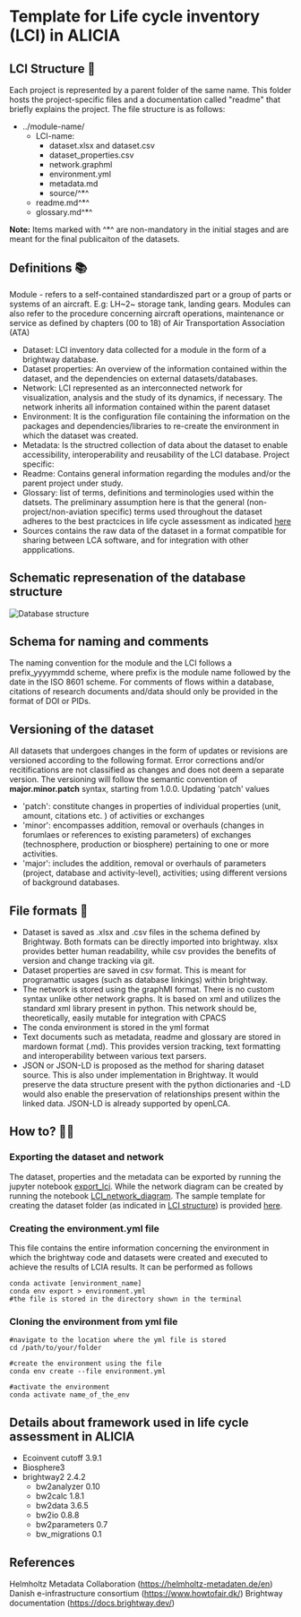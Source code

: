 # Template for Life cycle inventory (LCI) in ALICIA

## LCI Structure 🌿

Each project is represented by a parent folder of the same name. This folder hosts the project-specific files and a documentation called "readme" that briefly explains the project. The file structure is as follows:
- ../module-name/
    - LCI-name: 
        - dataset.xlsx and dataset.csv
        - dataset_properties.csv
        - network.graphml
        - environment.yml
        - metadata.md
        - source/^*^
    - readme.md^*^
    - glossary.md^*^

**Note:**  Items marked with ^*^ are non-mandatory in the initial stages and are meant for the final publicaiton of the datasets.

## Definitions 📚

Module - refers to a self-contained standardiszed part or a group of parts or systems of an aircraft. E.g: LH~2~ storage tank, landing gears. Modules can also refer to the procedure concerning aircraft operations, maintenance or service as defined by chapters (00 to 18) of Air Transportation Association (ATA)
- Dataset: LCI inventory data collected for a module in the form of a brightway database.
- Dataset properties: An overview of the information contained within the dataset, and the dependencies on external datasets/databases.
- Network: LCI represented as an interconnected network for visualization, analysis and the study of its dynamics, if necessary. The network inherits all information contained within the parent dataset
- Environment: It is the configuration file containing the information on the  packages and dependencies/libraries to re-create the environment in which the dataset was created.
- Metadata: Is the structred collection of data about the dataset to enable accessibility, interoperability and reusability of the LCI database.
Project specific:
- Readme: Contains general information regarding the modules and/or the parent project under study.
- Glossary: list of terms, definitions and terminologies used within the datsets. The preliminary assumption here is that the general (non-project/non-aviation specific) terms used throughout the dataset adheres to the best practcices in life cycle assessment as indicated [here](/documentation/life_cycle_terminology.pdf)
- Sources contains the raw data of the dataset in a format compatible for sharing between LCA software, and for integration with other appplications.

## Schematic represenation of the database structure
![Database structure](/documentation/database_template.png)

## Schema for naming and comments

The naming convention for the module and the LCI follows a prefix_yyyymmdd scheme, where prefix is the module name followed by the date in the ISO 8601 scheme. For comments of flows within a database, citations of research documents and/data should only be provided in the format of DOI or PIDs.

## Versioning of the dataset

All datasets that undergoes changes in the form of updates or revisions are versioned according to the following format. Error corrections and/or recitifications are not classified as changes and does not deem a separate version. The versioning will follow the semantic convention of  **major.minor.patch** syntax, starting from 1.0.0. Updating 'patch' values 
- 'patch': constitute changes in properties of individual properties (unit, amount, citations etc. ) of activities or exchanges
- 'minor': encompasses addition, removal or overhauls (changes in forumlaes or references to existing parameters) of exchanges (technosphere, production or biosphere) pertaining to one or more activities.
- 'major': includes the addition, removal or overhauls of parameters (project, database and activity-level), activities; using different versions of background databases.

## File formats 📀

- Dataset is saved as .xlsx and .csv files in the schema defined by Brightway. Both formats can be directly imported into brightway. xlsx provides better human readability, while csv provides the benefits of version and change tracking via git.
- Dataset properties are saved in csv format. This is meant for programattic usages (such as database linkings) within brightway.
- The network is stored using the graphMl format. There is no custom syntax unlike other network graphs. It is based on xml and utilizes the standard xml library present in python. This network should be, theoretically, easily mutable for integration with CPACS
- The conda environment is stored in the yml format
- Text documents such as metadata, readme and glossary are stored in mardown format (.md). This provides version tracking, text formatting and interoperability between various text parsers.
- JSON or JSON-LD is proposed as the method for sharing dataset source. This is also under implementation in Brightway. It would preserve the data structure present with the python dictionaries and -LD would also enable the preservation of relationships present within the linked data. JSON-LD is already supported by openLCA.

## How to? 🙋‍♀️

### Exporting the dataset and network

The dataset, properties and the metadata can be exported by running the jupyter notebook [export_lci](/export/export_lci.ipynb). While the network diagram can be created by running the notebook [LCI_network_diagram](/network/LCI_network_diagram.ipynb). The sample template for creating the dataset folder (as indicated in [LCI structure](#lci-structure-🌿)) is provided [here](/export/templates/datasets/).

### Creating the environment.yml file
This file contains the entire information concerning the environment in which the brightway code and datasets were created and executed to achieve the results of LCIA results. It can be performed as follows

```
conda activate [environment_name]
conda env export > environment.yml
#the file is stored in the directory shown in the terminal
```
### Cloning the environment from yml file

```
#navigate to the location where the yml file is stored
cd /path/to/your/folder 

#create the environment using the file
conda env create --file environment.yml 

#activate the environment
conda activate name_of_the_env 
```

## Details about framework used in life cycle assessment in ALICIA
- Ecoinvent cutoff 3.9.1
- Biosphere3
- brightway2 2.4.2
    - bw2analyzer 0.10
    - bw2calc 1.8.1 
    - bw2data 3.6.5
    - bw2io 0.8.8
    - bw2parameters 0.7
    - bw_migrations 0.1

## References
Helmholtz Metadata Collaboration (https://helmholtz-metadaten.de/en)
Danish e-infrastructure consortium (https://www.howtofair.dk/)
Brightway documentation (https://docs.brightway.dev/)
